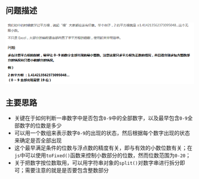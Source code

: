 ## 问题描述

![question](p1.png)

## 主要思路

- 关键在于如何判断一串数字中是否包含`0-9`中的全部数字，以及最早包含`0-9`全部数字的位数是多少
- 可以用一个数组来表示数字`0-9`的出现的状态，然后根据每个数字出现的状态来确定是否全部出现
- 这个最早满足条件的位数与浮点数的精度有关，即与有效的小数位数有关；在`js`中可以使用`toFixed()`函数来控制小数部分的位数，然而位数范围为`0-20`；
- 关于把数字按位数取用，可以用字符串对象的`split()`对数字串进行拆分即可；需要注意的就是是否要包含整数部分

